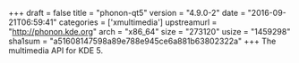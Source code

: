 +++
draft = false
title = "phonon-qt5"
version = "4.9.0-2"
date = "2016-09-21T06:59:41"
categories = ['xmultimedia']
upstreamurl = "http://phonon.kde.org"
arch = "x86_64"
size = "273120"
usize = "1459298"
sha1sum = "a51608147598a89e788e945ce6a881b63802322a"
+++
The multimedia API for KDE 5.